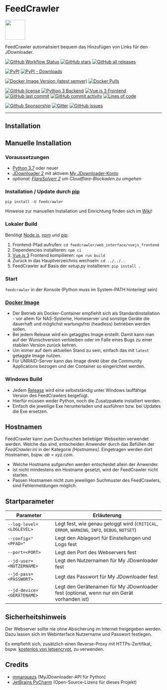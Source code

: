 # FeedCrawler

<img src="https://raw.githubusercontent.com/rix1337/FeedCrawler/main/feedcrawler/web_interface/vuejs_frontend/public/favicon.ico" data-canonical-src="https://raw.githubusercontent.com/rix1337/FeedCrawler/main/feedcrawler/web_interface/vuejs_frontend/public/favicon.ico" width="64" height="64" />

FeedCrawler automatisiert bequem das Hinzufügen von Links für den JDownloader.

[![GitHub Workflow Status](https://img.shields.io/github/actions/workflow/status/rix1337/FeedCrawler/CreateRelease.yml?branch=main)](https://github.com/rix1337/FeedCrawler/actions/workflows/CreateRelease.yml)
[![GitHub stars](https://img.shields.io/github/stars/rix1337/FeedCrawler.svg)](https://github.com/rix1337/FeedCrawler/stargazers)
[![GitHub all releases](https://img.shields.io/github/downloads/rix1337/feedcrawler/total?label=github%20downloads)](https://github.com/rix1337/FeedCrawler/releases)

[![PyPI](https://img.shields.io/pypi/v/feedcrawler?label=pypi%20package)](https://pypi.org/project/feedcrawler/)
[![PyPI - Downloads](https://img.shields.io/pypi/dm/feedcrawler?label=pypi%20downloads)](https://pypi.org/project/feedcrawler/#files)

[![Docker Image Version (latest semver)](https://img.shields.io/docker/v/rix1337/docker-feedcrawler?label=docker%20image&sort=semver)](https://hub.docker.com/r/rix1337/docker-feedcrawler/tags)
[![Docker Pulls](https://img.shields.io/docker/pulls/rix1337/docker-feedcrawler)](https://hub.docker.com/r/rix1337/docker-feedcrawler/)

[![GitHub license](https://img.shields.io/github/license/rix1337/FeedCrawler.svg)](https://github.com/rix1337/FeedCrawler/blob/main/LICENSE.md)
[![Python 3 Backend](https://img.shields.io/badge/backend-python%203-blue.svg)](https://github.com/rix1337/FeedCrawler/tree/main/feedcrawler)
[![Vue.js 3 Frontend](https://img.shields.io/badge/frontend-vue.js%203-brightgreen.svg)](https://github.com/rix1337/FeedCrawler/tree/main/feedcrawler/web_interface/vuejs_frontend)
[![GitHub last commit](https://img.shields.io/github/last-commit/rix1337/FeedCrawler)](https://github.com/rix1337/FeedCrawler/commits/main)
[![GitHub commit activity](https://img.shields.io/github/commit-activity/y/rix1337/feedcrawler)](https://github.com/rix1337/FeedCrawler/graphs/commit-activity)
[![Lines of code](https://img.shields.io/tokei/lines/github/rix1337/FeedCrawler)](https://github.com/rix1337/FeedCrawler/pulse)

[![Github Sponsorship](https://img.shields.io/badge/support-me-red.svg)](https://github.com/users/rix1337/sponsorship)
[![Gitter](https://img.shields.io/gitter/room/FeedCrawler/community)](https://gitter.im/FeedCrawler/community)
[![GitHub issues](https://img.shields.io/github/issues/rix1337/FeedCrawler.svg)](https://github.com/rix1337/FeedCrawler/issues)

***

## Installation

## Manuelle Installation

### Voraussetzungen

* [Python 3.7](https://www.python.org/downloads/) oder neuer
* [JDownloader 2](http://www.jdownloader.org/jdownloader2) mit aktivem [My JDownloader-Konto](https://my.jdownloader.org)
* _optional: [FlareSolverr 2](https://github.com/FlareSolverr/FlareSolverr) um Cloudflare-Blockaden zu umgehen_

### Installation / Update durch [pip](https://pip.pypa.io/en/stable/installation/)

```pip install -U feedcrawler```

Hinweise zur manuellen Installation und Einrichtung finden sich im [Wiki](https://github.com/rix1337/FeedCrawler/wiki)!

### Lokaler Build
Benötigt [Node.js](https://nodejs.org/en/download/), [npm](https://docs.npmjs.com/downloading-and-installing-node-js-and-npm) und [pip](https://pip.pypa.io/en/stable/installation/):

1. Frontend-Pfad aufrufen: `cd feedcrawler/web_interface/vuejs_frontend`
2. Dependencies installieren: `npm ci`
3. [Vue.js 3](https://vuejs.org/) Frontend kompilieren: `npm run build`
4. Zurück in das Hauptverzeichnis wechseln: `cd ../../..`
5. FeedCrawler auf Basis der _setup.py_ installieren: `pip install .`

### Start

```feedcrawler``` in der Konsole (Python muss im System-PATH hinterlegt sein)

### [Docker Image](https://hub.docker.com/r/rix1337/docker-feedcrawler/)

* Der Betrieb als Docker-Container empfiehlt sich als Standardinstallation - vor allem für NAS-Systeme, Homeserver und
  sonstige Geräte die dauerhaft und möglichst wartungsfrei (headless) betrieben werden sollen.
* Bei jedem Release wird ein getaggtes Image erstellt. Damit kann man auf der Wunschversion verbleiben oder im Falle
  eines Bugs zu einer stabilen Version zurück kehren.
* Um immer auf dem aktuellen Stand zu sein, einfach das mit `latest` getaggte Image nutzen.
* Für UNRAID-Server kann das Image direkt über die Community Applications bezogen und der Container so eingerichtet
  werden.

### Windows Build

* Jedem [Release](https://github.com/rix1337/FeedCrawler/releases) wird eine selbstständig unter Windows lauffähige
  Version des FeedCrawlers beigefügt.
* Hierfür müssen weder Python, noch die Zusatzpakete installiert werden.
* Einfach die jeweilige Exe herunterladen und ausführen bzw. bei Updates die Exe ersetzen.

## Hostnamen

FeedCrawler kann zum Durchsuchen beliebiger Webseiten verwendet werden. Welche das sind, entscheiden Anwender durch das
Befüllen der _FeedCrawler.ini_ in der Kategorie _[Hostnames]_. Eingetragen werden dort Hostnamen, bspw. _ab = xyz.com_.

* Welche Hostname aufgerufen werden entscheidet allein der Anwender.
* Ist nicht mindestens ein Hostname gesetzt, wird der FeedCrawler nicht starten.
* Passen Hostnamen nicht zum jeweiligen Suchmuster des FeedCrawlers, sind Fehlermeldungen möglich.

## Startparameter

| Parameter                      | Erläuterung |
|--------------------------------|---|
| ```--log-level=<LOGLEVEL>```   | Legt fest, wie genau geloggt wird (`CRITICAL`, `ERROR`, `WARNING`, `INFO`, `DEBUG`, `NOTSET`) |
| ```--config="<PFAD>"```        | Legt den Ablageort für Einstellungen und Logs fest |
| ```--port=<PORT>```            | Legt den Port des Webservers fest |
| ```--jd-user=<NUTZERNAME>```   | Legt den Nutzernamen für My JDownloader fest |
| ```--jd-pass=<PASSWORT>```     | Legt das Passwort für My JDownloader fest |
| ```--jd-device=<GERÄTENAME>``` | Legt den Gerätenamen für My JDownloader fest (optional, wenn nur ein Gerät vorhanden ist) |

## Sicherheitshinweis

Der Webserver sollte nie ohne Absicherung im Internet freigegeben werden. Dazu lassen sich im Webinterface Nutzername
und Passwort festlegen.

Es empfiehlt sich, zusätzlich einen Reverse-Proxy mit HTTPs-Zertifikat,
bspw. [kostenlos von letsencrypt](https://letsencrypt.org/), zu verwenden.

## Credits

* [mmarquezs](https://github.com/mmarquezs/) (MyJDownloader-API für Python)
* [JetBrains PyCharm](https://www.jetbrains.com/?from=FeedCrawler) (Open-Source-Lizenz für dieses Projekt)
